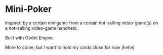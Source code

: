 # Mini-Poker
Inspired by a certain minigame from a certain hot-selling video-game(s) on a hot-selling video-game handheld.

Built with Godot Engine.

More to come, but I want to hold my cards close for now (hehe)
